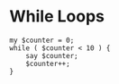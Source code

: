 # While Loops

```
my $counter = 0;
while ( $counter < 10 ) {
    say $counter;
    $counter++;
}
```


